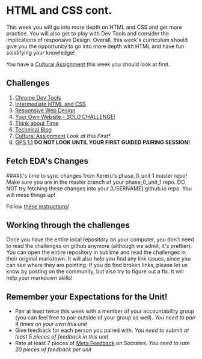 # HTML and CSS cont. 

This week you will go into more depth on HTML and CSS and get more practice. You will also get to play with Dev Tools and consider the implications of responsive Design. Overall, this week's curriculum should give you the opportunity to go into more depth with HTML and have fun solidifying your knowledge!

You have a [Cultural Assignment](7_cultural_assignment.md) this week you should look at first. 

## Challenges
1. [Chrome Dev Tools](1_Chrome_Dev_Tools)
2. [Intermediate HTML and CSS](2_Intermediate_HTML_CSS)
3. [Responsive Web Design](3_Responsive_Web_Design)
4. [Your Own Website - SOLO CHALLENGE!](4_Your_Own_Website_Solo_Challenge)
5. [Think about Time](5_Think_about_time)
6. [Technical Blog](6_technical_blog.md)
7. [Cultural Assignment](7_cultural_assignment.md) *Look at this First**
8. [GPS 1.1](8_gps1_1) **DO NOT LOOK UNTIL YOUR FIRST GUIDED PAIRING SESSION!**


## Fetch EDA's Changes
####It's time to sync changes from Kereru's phase_0_unit 1 master repo! Make sure you are in the master branch of your phase_0_unit_1 repo. DO NOT try fetching these changes into your [USERNAME].github.io repo. You will mess things up!

Follow [these instructions](https://github.com/kereru-2014/phase_0_handbook/blob/master/fetching_changes.md)!

## Working through the challenges
Once you have the entire local repository on your computer, you don't need to read the challenges on github anymore (although we admit, it's prettier). You can open the entire repository in sublime and read the challenges in their original markdown. It will also help you find any link issues, since you can see where they are pointing. If you do find broken links, please let us know by posting on the community, but also try to figure out a fix. It will help your markdown skills!

## Remember your Expectations for the Unit!
- Pair at least twice this week with a member of your accountability group (you can feel free to pair outside of your group as well).  *You need to pair 4 times on your own this unit*
- Give feedback for each person you paired with. *You need to submit at least 5 pieces of feedback in this unit*
- Rate at least 7 pieces of [Meta Feedback](https://socrates.devbootcamp.com/feedback) on Socrates. *You need to rate 20 pieces of feedback per unit*

